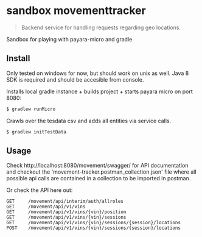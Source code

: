# sandbox movementtracker
> Backend service for handling requests regarding geo locations.

Sandbox for playing with payara-micro and gradle

## Install
Only tested on windows for now, but should work on unix as well. Java 8 SDK is required and should be accesible from console.

Installs local gradle instance + builds project + starts payara micro on port 8080:
```bash
$ gradlew runMicro
```

Crawls over the tesdata csv and adds all entities via service calls.
```bash
$ gradlew initTestData
```

## Usage

Check http://localhost:8080/movement/swagger/ for API documentation and checkout the 'movement-tracker.postman_collection.json' file where all possible api calls are contained in a collection to be imported in postman.

Or check the API here out:
```
GET     /movement/api/interim/auth/allroles
GET     /movement/api/v1/vins
GET     /movement/api/v1/vins/{vin}/position
GET     /movement/api/v1/vins/{vin}/sessions
GET     /movement/api/v1/vins/{vin}/sessions/{session}/locations
POST    /movement/api/v1/vins/{vin}/sessions/{session}/locations
```
